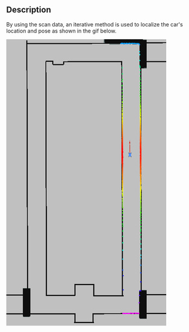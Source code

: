 ## Description
By using the scan data, an iterative method is used to localize the car's location and pose as shown in the gif below.

![Alt Text](../media/lab5.gif)